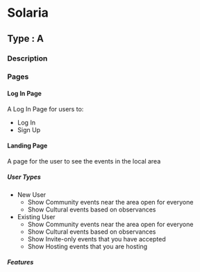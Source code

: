 # Solaria
## Type : A
### Description





### Pages
#### Log In Page
A Log In Page for users to:
* Log In
* Sign Up

#### Landing Page
A page for the user to see the events in the local area
 ##### *User Types*
* New User
  * Show Community events near the area open for everyone
  * Show Cultural events based on observances
* Existing User
  * Show Community events near the area open for everyone
  * Show Cultural events based on observances
  * Show Invite-only events that you have accepted
  * Show Hosting events that you are hosting
 ##### *Features*
